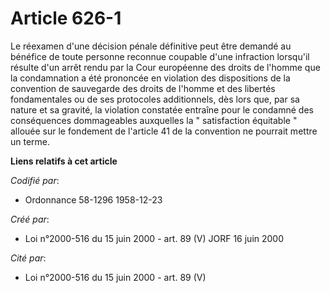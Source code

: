 # Article 626-1

Le réexamen d'une décision pénale définitive peut être demandé au bénéfice de toute personne reconnue coupable d'une
infraction lorsqu'il résulte d'un arrêt rendu par la Cour européenne des droits de l'homme que la condamnation a été
prononcée en violation des dispositions de la convention de sauvegarde des droits de l'homme et des libertés fondamentales ou
de ses protocoles additionnels, dès lors que, par sa nature et sa gravité, la violation constatée entraîne pour le condamné
des conséquences dommageables auxquelles la " satisfaction équitable " allouée sur le fondement de l'article 41 de la
convention ne pourrait mettre un terme.

**Liens relatifs à cet article**

_Codifié par_:

  - Ordonnance 58-1296 1958-12-23

_Créé par_:

  - Loi n°2000-516 du 15 juin 2000 - art. 89 (V) JORF 16 juin 2000

_Cité par_:

  - Loi n°2000-516 du 15 juin 2000 - art. 89 (V)
